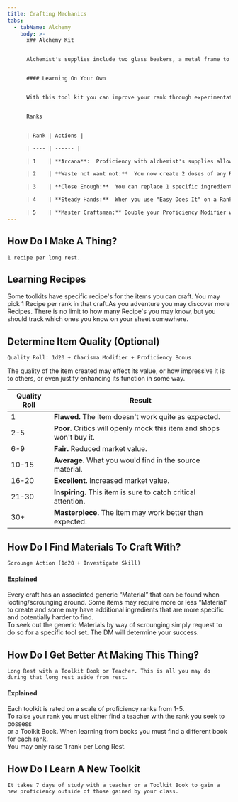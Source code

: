 ```yaml
---
title: Crafting Mechanics
tabs:
  - tabName: Alchemy
    body: >-
      x## Alchemy Kit


      Alchemist's supplies include two glass beakers, a metal frame to hold a beaker in place over an open flame, a glass stirring rod, a small mortar and pestle, and a pouch of common alchemical ingredients, including salt, powdered iron, and purified water.


      #### Learning On Your Own


      With this tool kit you can improve your rank through experimentation. During a long rest roll an Experimentation Roll (1d20 + Arcana vs DC 15) per your target Rank. On a failure you suffer 1d6 damage per your current Rank. Once you have succeeded in all rolls spend 1 renown.


      Ranks


      | Rank | Actions |                                                                                                                                                                                                                

      | ---- | ------ |

      | 1    | **Arcana**:  Proficiency with alchemist's supplies allows you to unlock more information on Arcana checks involving potions and similar materials.                                                                           <br><br>**Investigation**:  When you inspect an area for clues, proficiency with alchemist's supplies grants additional insight into any chemicals or other substances that might have been used in the area.<br><br> **Easy Does It:**  You can attempt to improve one stat of your creation by making an Arcana roll DC 20. Failure causes the mixture to explode dealing 2d6 fire damage with other side effects possible at the DM's discretion. |

      | 2    | **Waste not want not:**  You now create 2 doses of any Rank 1 recipe when you craft it.<br><br> **Seen a thing or two:**  You can reverse engineer an Alchemical mixture over a short rest. |

      | 3    | **Close Enough:**  You can replace 1 specific ingredient required by a Rank 2 or below recipe with another ingredient of your choice.<br><br>**Arcana Paste:** You always have a bit of magic reactive paste on hand that glows when smeared on a magic item.|

      | 4    | **Steady Hands:**  When you use "Easy Does It" on a Rank 3 or below mixture the DC is reduced to 10. |

      | 5    | **Master Craftsman:** Double your Proficiency Modifier when using this tool|
---
```

## How Do I Make A Thing?

`1 recipe per long rest.`

## Learning Recipes

Some toolkits have specific recipe's for the items you can craft. You may pick 1 Recipe per rank in that craft.As you adventure you may discover more Recipes. There is no limit to how many Recipe's you may know, but you should track which ones you know on your sheet somewhere.

## Determine Item Quality (Optional)

`Quality Roll: 1d20 + Charisma Modifier + Proficiency Bonus`

The quality of the item created may effect its value, or how impressive it is to others, or even justify enhancing its function in some way.

| Quality Roll | Result                                                               |
| ------------ | -------------------------------------------------------------------- |
| 1            | **Flawed.** The item doesn't work quite as expected.                 |
| 2-5          | **Poor.** Critics will openly mock this item and shops won't buy it. |
| 6-9          | **Fair.** Reduced market value.                                      |
| 10-15        | **Average.** What you would find in the source material.             |
| 16-20        | **Excellent.** Increased market value.                               |
| 21-30        | **Inspiring.** This item is sure to catch critical attention.        |
| 30+          | **Masterpiece.** The item may work better than expected.             |

## How Do I Find Materials To Craft With?

`Scrounge Action (1d20 + Investigate Skill)`

#### Explained

Every craft has an associated generic “Material” that can be found when looting/scrounging around. Some items may require more or less “Material” to create and some may have additional ingredients that are more specific and potentially harder to find.\
To seek out the generic Materials by way of scrounging simply request to do so for a specific tool set. The DM will determine your success.

## How Do I Get Better At Making This Thing?

`Long Rest with a Toolkit Book or Teacher. This is all you may do during that long rest aside from rest.`

#### Explained

Each toolkit is rated on a scale of proficiency ranks from 1-5.\
To raise your rank you must either find a teacher with the rank you seek to possess\
or a Toolkit Book. When learning from books you must find a different book for each rank.\
You may only raise 1 rank per Long Rest.

## How Do I Learn A New Toolkit

`It takes 7 days of study with a teacher or a Toolkit Book to gain a new proficiency outside of those gained by your class.`